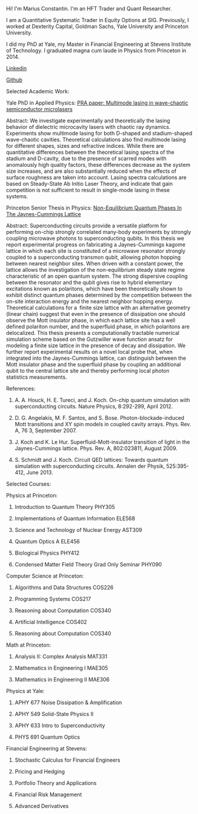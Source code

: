 Hi! I'm Marius Constantin. I'm an HFT Trader and Quant Researcher.

I am a Quantitative Systematic Trader in Equity Options at SIG. Previously, I worked at Dexterity Capital, Goldman Sachs, Yale University and Princeton University.

I did my PhD at Yale, my Master in Financial Engineering at Stevens Institute of Technology. I graduated magna cum laude in Physics from Princeton in 2014.

[Linkedin](https://www.linkedin.com/in/mariusconstantin11/)

[Github](https://github.com/mariusconstantin3011/)

Selected Academic Work:

Yale PhD in Applied Physics: [PRA paper: Multimode lasing in wave-chaotic semiconductor microlasers](https://arxiv.org/abs/1908.05397)

Abstract: We investigate experimentally and theoretically the lasing behavior of dielectric microcavity lasers with chaotic ray dynamics. Experiments show multimode lasing for both D-shaped and stadium-shaped wave-chaotic cavities. Theoretical calculations also find multimode lasing for different shapes, sizes and refractive indices. While there are quantitative differences between the theoretical lasing spectra of the stadium and D-cavity, due to the presence of scarred modes with anomalously high quality factors, these differences decrease as the system size increases, and are also substantially reduced when the effects of surface roughness are taken into account. Lasing spectra calculations are based on Steady-State Ab Initio Laser Theory, and indicate that gain competition is not sufficient to result in single-mode lasing in these systems.

Princeton Senior Thesis in Physics: [Non-Equilibrium Quantum Phases In The Jaynes-Cummings Lattice](https://drive.google.com/file/d/0B6afjoCKic9EVjhZSEp2Qm85Vm8/view?usp=drive_link&resourcekey=0-uwKBR30J19S0OXFqfCzb8g)

Abstract: Superconducting circuits provide a versatile platform for performing on-chip strongly correlated many-body experiments by strongly coupling microwave photons to superconducting qubits. In this thesis we report experimental progress on fabricating a Jaynes-Cummings kagome lattice in which each site is constituted of a microwave resonator strongly coupled to a superconducting transmon qubit, allowing photon hopping between nearest neighbor sites. When driven with a constant power, the lattice allows the investigation of the non-equilibrium steady state regime characteristic of an open quantum system. The strong dispersive coupling between the resonator and the qubit gives rise to hybrid elementary excitations known as polaritons, which have been theoretically shown to exhibit distinct quantum phases determined by the competition between the on-site interaction energy and the nearest neighbor hopping energy. Theoretical calculations for a finite size lattice with an alternative geometry (linear chain) suggest that even in the presence of dissipation one should observe the Mott insulator phase, in which each lattice site has a well defined polariton number, and the superfluid phase, in which polaritons are delocalized. This thesis presents a computationally tractable numerical simulation scheme based on the Gutzwiller wave function ansatz for modeling a finite size lattice in the presence of decay and dissipation. We further report experimental results on a novel local probe that, when integrated into the Jaynes-Cummings lattice, can distinguish between the Mott insulator phase and the superfluid phase by coupling an additional qubit to the central lattice site and thereby performing local photon statistics measurements.

References:

1) A. A. Houck, H. E. Tureci, and J. Koch. On-chip quantum simulation with superconducting circuits. Nature Physics, 8:292-299, April 2012.

2) D. G. Angelakis, M. F. Santos, and S. Bose. Photon-blockade-induced Mott transitions and XY spin models in coupled cavity arrays. Phys. Rev. A, 76 3, September 2007.

3) J. Koch and K. Le Hur. Superfluid-Mott-insulator transition of light in the Jaynes-Cummings lattice. Phys. Rev. A, 802:023811, August 2009.

4) S. Schmidt and J. Koch. Circuit QED lattices: Towards quantum simulation with superconducting circuits. Annalen der Physik, 525:395-412, June 2013.

Selected Courses:

Physics at Princeton: 

1) Introduction to Quantum Theory PHY305

2) Implementations of Quantum Information ELE568 

3) Science and Technology of Nuclear Energy AST309

4) Quantum Optics A ELE456 

5) Biological Physics PHY412

6) Condensed Matter Field Theory Grad Only Seminar PHY090

Computer Science at Princeton: 

1) Algorithms and Data Structures COS226

2) Programming Systems COS217

3) Reasoning about Computation COS340

4) Artificial Intelligence COS402

5) Reasoning about Computation COS340

Math at Princeton: 

1) Analysis II: Complex Analysis MAT331 

2) Mathematics in Engineering I MAE305

3) Mathematics in Engineering II MAE306 

Physics at Yale: 

1) APHY 677 Noise Dissipation & Amplification

2) APHY 549 Solid-State Physics II

3) APHY 633 Intro to Superconductivity

4) PHYS 691 Quantum Optics

Financial Engineering at Stevens: 

1) Stochastic Calculus for Financial Engineers

2) Pricing and Hedging

3) Portfolio Theory and Applications

4) Financial Risk Management

5) Advanced Derivatives



